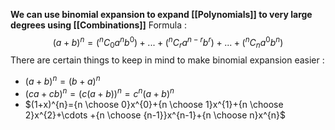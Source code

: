 **We can use binomial expansion to expand [[Polynomials]] to very large degrees using [[Combinations]]**
Formula :$$(a+b)^{n}= (^{n}C_{0}a^{n}b^{0})+...+(^{n}C_{r}a^{n-r}b^{r})+...+(^{n}C_{n}a^{0}b^{n})$$
There are certain things to keep in mind to make binomial expansion easier :
- $(a+b)^{n}=(b+a)^{n}$
- $(ca+cb)^{n}=(c(a+b))^{n}=c^{n}(a+b)^{n}$
- $(1+x)^{n}={n \choose 0}x^{0}+{n \choose 1}x^{1}+{n \choose 2}x^{2}+\cdots +{n \choose {n-1}}x^{n-1}+{n \choose n}x^{n}$
